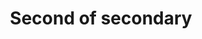 ---
title  : 'Second of secondary'
slug   : '2nd-s'
year   : 2
subjects:
    art:
      title: "History Art"
    history:
      title: "History"
---